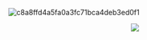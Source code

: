 ![c8a8ffd4a5fa0a3fc71bca4deb3ed0f1](https://github.com/user-attachments/assets/2bd14fc9-d153-4b05-b801-0c0e072a8a07)


 <p align="center">
  <a href="https://skillicons.dev">
    <img src="https://skillicons.dev/icons?i=arduino,kubernetes,docker,c,aws,azure,py,react,blender,docker,tensorflow,figma,js,unity,java" />
  </a>
</p>



<!---
javedhmohamed/javedhmohamed is a ✨ special ✨ repository because its `README.md` (this file) appears on your GitHub profile.
You can click the Preview link to take a look at your changes.
--->
